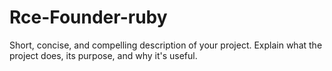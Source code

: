 # Rce-Founder-ruby
Short, concise, and compelling description of your project. Explain what the project does, its purpose, and why it's useful.
